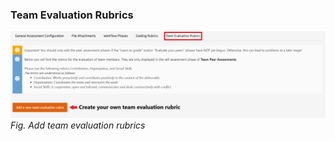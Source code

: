 ### Team Evaluation Rubrics  

![PA Team Rubrics](../../../img/courseadministration/peer_assessment/pa_team_rubric.png)  
*Fig. Add team evaluation rubrics*  
<br>  